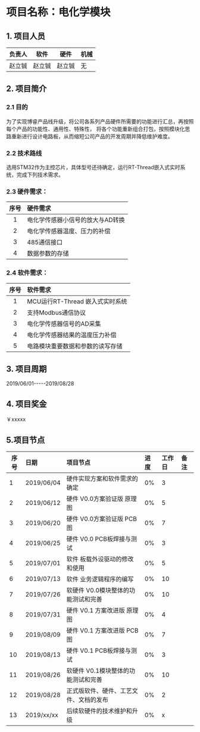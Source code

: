 # 项目名称：电化学模块

## 1. 项目人员

| 负责人 | 软件 | 硬件 | 机械 |
| ------ | ---- | ---- | ---- |
| 赵立铖 | 赵立铖| 赵立铖| 无 |

## 2. 项目简介

### 2.1 目的

为了实现博睿产品线升级，将公司各系列产品硬件所需要的功能进行汇总，再按照每个产品的功能性、通用性、特殊性，
将各个功能重新组合打包，按照模块化思路重新进行设计电路板，从而缩短公司产品的开发周期并降低维护难度。

### 2.2 技术路线

选用STM32作为主控芯片，具体型号还待确定，运行RT-Thread嵌入式实时系统，完成下列技术需求。

### 2.3 硬件需求：

| 序号 | 硬件需求                                                 |
| :--: | :------------------------------------------------------- |
|   1  | 电化学传感器小信号的放大与AD转换                            |
|   2  | 电化学传感器温度、压力的补偿                                |
|   3  | 485通信接口                                              |
|   4  | 数据参数的存储                                           |

### 2.4 软件需求：

| 序号  | 软件需求                                           |
| :---: | :------------------------------------------------- |
| 1     | MCU运行RT-Thread 嵌入式实时系统                    |
| 2     | 支持Modbus通信协议                                 |
| 3     | 电化学传感器信号的AD采集                           |
| 4     | 电化学传感器结果的温度压力补偿                      |
| 5     | 电路模块重要数据和参数的读写存储                    |

## 3. 项目周期
2019/06/01-----2019/08/28

## 4. 项目奖金
￥xxxxx

## 5.项目节点

| 序号| 日期      |   项目节点                   | 进度 | 工作日 | 备注 |
| --- | :------  | :-------------------------- | :----- | :--- | :--- |
| 1 | 2019/06/04 | 硬件实现方案和软件需求的确定   | 0%   |  3   |      |
| 2 | 2019/06/12 | 硬件 V0.0方案验证版 原理图    | 0%  |   5   |       |
| 3 | 2019/06/20 | 硬件 V0.0方案验证版 PCB图      | 0%  |   7  |      |
| 4 | 2019/06/25 | 硬件 V0.0 PCB板焊接与测试      | 0%  |   3  |      |
| 5 | 2019/07/01 | 软件 板载外设驱动的修改和使用   |  0%  |  5  |      |
| 6 | 2019/07/13 | 软件 业务逻辑程序的编写         | 0%  |   10   |       |
| 7 | 2019/07/26 | 软硬件 V0.0模块整体的功能测试和完善 | 0%  |  10  |      |
| 8 | 2019/07/31 | 硬件 V0.1 方案改进版 原理图    | 0%  |   4  |      |
| 9 | 2019/08/09 | 硬件 V0.1 方案改进版 PCB图     | 0%  |   7  |      |
| 10| 2019/08/13 | 硬件 V0.1 PCB板焊接与测试      | 0%  |   3  |      |
| 11| 2019/08/26 | 软硬件 V0.1模块整体的功能测试和完善  | 0%  |   10   |       |
| 12| 2019/08/28 | 正式版软件、硬件、工艺文件、文档的发布| 0% |   2  |       |
| 13| 2019/xx/xx | 后续软硬件的技术维护和升级       | 0% |   x   |       |
